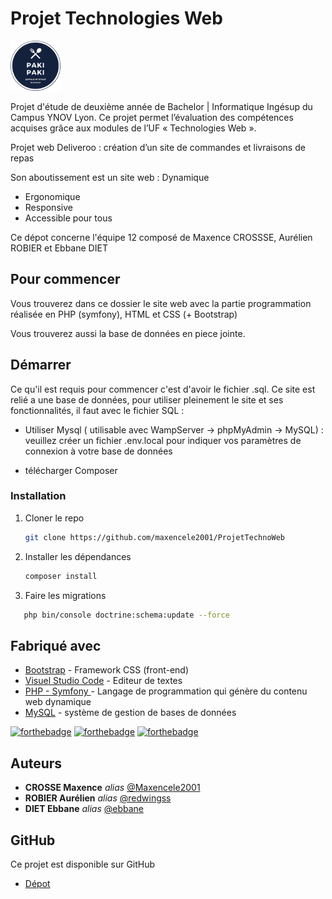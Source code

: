 # Projet Technologies Web

<a href="https://github.com/maxencele2001/ProjetTechnoWeb">
    <img src="public/img/logo.png" alt="Logo" width="80" height="80">
  </a>

Projet d'étude de deuxième année de Bachelor | Informatique Ingésup du Campus YNOV Lyon.
Ce projet permet l’évaluation des compétences acquises grâce aux modules de l’UF « Technologies Web ».

Projet web Deliveroo : création d’un site de commandes et livraisons de repas

Son aboutissement est un site web :
Dynamique
- Ergonomique
- Responsive
- Accessible pour tous 

Ce dépot concerne l'équipe 12 composé de Maxence CROSSSE, Aurélien ROBIER et Ebbane DIET

## Pour commencer

Vous trouverez dans ce dossier le site web avec la partie programmation réalisée en PHP (symfony), HTML et CSS (+ Bootstrap)

Vous trouverez aussi la base de données en piece jointe.



## Démarrer

Ce qu'il est requis pour commencer c'est d'avoir le fichier .sql. Ce site est relié a une base de données, pour utiliser pleinement le site et ses fonctionnalités, il faut avec le fichier SQL :

- Utiliser Mysql ( utilisable avec WampServer -> phpMyAdmin -> MySQL) : veuillez créer un fichier .env.local pour indiquer vos paramètres de connexion à votre base de données

- télécharger Composer



### Installation


1. Cloner le repo
   ```sh
   git clone https://github.com/maxencele2001/ProjetTechnoWeb
   ```
2. Installer les dépendances
   ```sh
   composer install
   ```
3. Faire les migrations
```sh
   php bin/console doctrine:schema:update --force
   ```


## Fabriqué avec


* [Bootstrap](https://getbootstrap.com/) - Framework CSS (front-end)
* [Visuel Studio Code](https://code.visualstudio.com/) - Editeur de textes
* [PHP - Symfony ](https://www.php.net/) - Langage de programmation qui génère du contenu web dynamique
* [MySQL](https://www.mysql.com/fr/) - système de gestion de bases de données

[![forthebadge](https://forthebadge.com/images/badges/made-with-javascript.svg)](http://forthebadge.com)  [![forthebadge](https://forthebadge.com/images/badges/uses-html.svg)](http://forthebadge.com)  [![forthebadge](https://forthebadge.com/images/badges/uses-css.svg)](http://forthebadge.com)


## Auteurs

* **CROSSE Maxence** _alias_ [@Maxencele2001](https://github.com/maxencele2001)
* **ROBIER Aurélien** _alias_ [@redwingss](https://github.com/redwingss)
* **DIET Ebbane** _alias_ [@ebbane](https://github.com/ebbane)

## GitHub

Ce projet est disponible sur GitHub

* [Dépot](https://github.com/maxencele2001/ProjetTechnoWeb.git)
